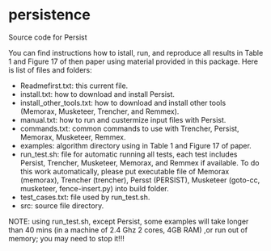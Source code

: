 persistence
===========

Source code for Persist

You can find instructions how to istall, run, and reproduce all results in Table 1 and Figure 17 of then paper using material provided in this package. Here is list of files and folders:

+ Readmefirst.txt: this current file.
+ install.txt: how to download and install Persist.
+ install_other_tools.txt: how to download and install other
tools (Memorax, Musketeer, Trencher, and Remmex).
+ manual.txt: how to run and custermize input files with Persist.
+ commands.txt: common commands to use with Trencher, Persist,
Memorax, Musketeer, Remmex.
+ examples:  algorithm directory using in Table 1 and Figure 17 of paper.
+ run_test.sh: file for automatic running all tests, each test includes Persist, Trencher, Musketeer, Memorax, and Remmex if available. To do this work automatically, please put executable file of Memorax (memorax), Trencher (trencher), Persst (PERSIST), Musketeer (goto-cc, musketeer, fence-insert.py) into build folder. 
+ test_cases.txt: file used by run_test.sh. 
+ src: source file directory.

NOTE: using run_test.sh, except Persist, some examples will take longer than 40 mins (in a machine of 2.4 Ghz 2 cores, 4GB RAM) ,or run out of memory; you may need to stop it!!!
